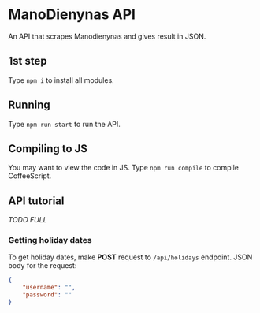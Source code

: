 # ManoDienynas API
An API that scrapes Manodienynas and gives result in JSON.
## 1st step
Type `npm i` to install all modules.
## Running
Type `npm run start` to run the API.
## Compiling to JS
You may want to view the code in JS. Type `npm run compile` to compile CoffeeScript.
## API tutorial
*TODO FULL*

### Getting holiday dates
To get holiday dates, make **POST** request to `/api/holidays` endpoint.
JSON body for the request:
```json
{
    "username": "",
    "password": ""
}
```